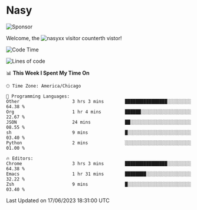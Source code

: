 # Nasy

<!--
<p align="center">
<img height="200" src="https://github-readme-stats.vercel.app/api?username=nasyxx&count_private=true&show_icons=true&theme=dracula&include_all_commits=true"/>
<img height="200" src="https://github-readme-stats.vercel.app/api/top-langs/?username=nasyxx&theme=dracula&hide=html,jupyter+notebook&count_private=true&show_icons=true"/>
</p>

  
----------------
-->

![Sponsor](https://img.shields.io/static/v1.svg?label=Sponsor&message=%E2%9D%A4&logo=GitHub&style=flat&color=pink)
 
Welcome, the ![nasyxx visitor counter](https://count.getloli.com/get/@nasyxx?theme=rule34)th vistor!
 
<!--START_SECTION:waka-->
![Code Time](http://img.shields.io/badge/Code%20Time-3%2C567%20hrs%2044%20mins-blue)

![Lines of code](https://img.shields.io/badge/From%20Hello%20World%20I%27ve%20Written-6.3%20million%20lines%20of%20code-blue)

📊 **This Week I Spent My Time On** 

```text
🕑︎ Time Zone: America/Chicago

💬 Programming Languages: 
Other                    3 hrs 3 mins        ████████████████░░░░░░░░░   64.38 % 
Org                      1 hr 4 mins         ██████░░░░░░░░░░░░░░░░░░░   22.67 % 
JSON                     24 mins             ██░░░░░░░░░░░░░░░░░░░░░░░   08.55 % 
sh                       9 mins              █░░░░░░░░░░░░░░░░░░░░░░░░   03.40 % 
Python                   2 mins              ░░░░░░░░░░░░░░░░░░░░░░░░░   01.00 % 

🔥 Editors: 
Chrome                   3 hrs 3 mins        ████████████████░░░░░░░░░   64.38 % 
Emacs                    1 hr 31 mins        ████████░░░░░░░░░░░░░░░░░   32.22 % 
Zsh                      9 mins              █░░░░░░░░░░░░░░░░░░░░░░░░   03.40 % 
```


 Last Updated on 17/06/2023 18:31:00 UTC
<!--END_SECTION:waka-->

<!-- ![visitors](https://visitor-badge.laobi.icu/badge?page_id=nasyxx.nasyxx) -->

